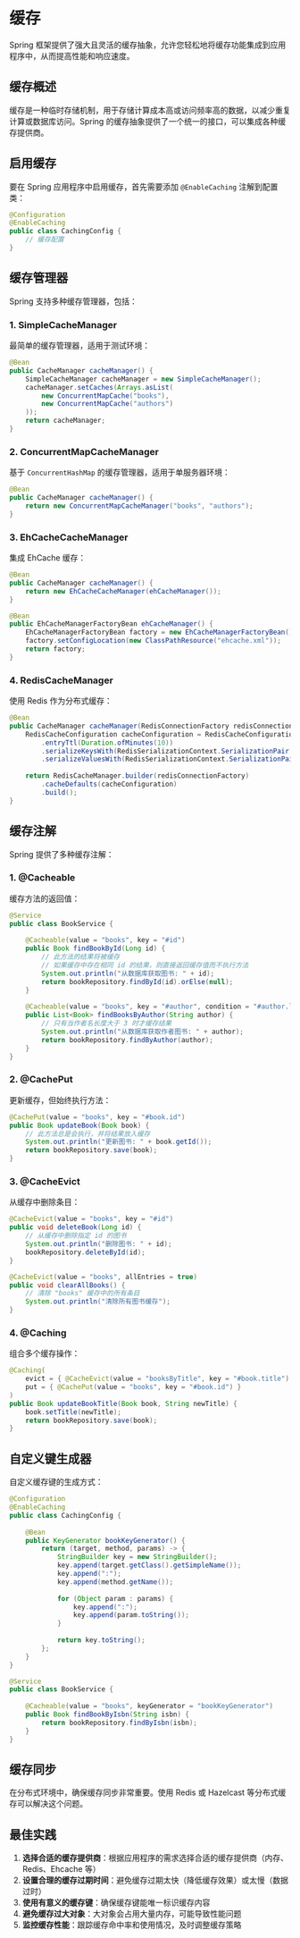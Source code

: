 # 缓存

Spring 框架提供了强大且灵活的缓存抽象，允许您轻松地将缓存功能集成到应用程序中，从而提高性能和响应速度。

## 缓存概述

缓存是一种临时存储机制，用于存储计算成本高或访问频率高的数据，以减少重复计算或数据库访问。Spring 的缓存抽象提供了一个统一的接口，可以集成各种缓存提供商。

## 启用缓存

要在 Spring 应用程序中启用缓存，首先需要添加 `@EnableCaching` 注解到配置类：

```java
@Configuration
@EnableCaching
public class CachingConfig {
    // 缓存配置
}
```

## 缓存管理器

Spring 支持多种缓存管理器，包括：

### 1. SimpleCacheManager

最简单的缓存管理器，适用于测试环境：

```java
@Bean
public CacheManager cacheManager() {
    SimpleCacheManager cacheManager = new SimpleCacheManager();
    cacheManager.setCaches(Arrays.asList(
        new ConcurrentMapCache("books"),
        new ConcurrentMapCache("authors")
    ));
    return cacheManager;
}
```

### 2. ConcurrentMapCacheManager

基于 `ConcurrentHashMap` 的缓存管理器，适用于单服务器环境：

```java
@Bean
public CacheManager cacheManager() {
    return new ConcurrentMapCacheManager("books", "authors");
}
```

### 3. EhCacheCacheManager

集成 EhCache 缓存：

```java
@Bean
public CacheManager cacheManager() {
    return new EhCacheCacheManager(ehCacheManager());
}

@Bean
public EhCacheManagerFactoryBean ehCacheManager() {
    EhCacheManagerFactoryBean factory = new EhCacheManagerFactoryBean();
    factory.setConfigLocation(new ClassPathResource("ehcache.xml"));
    return factory;
}
```

### 4. RedisCacheManager

使用 Redis 作为分布式缓存：

```java
@Bean
public CacheManager cacheManager(RedisConnectionFactory redisConnectionFactory) {
    RedisCacheConfiguration cacheConfiguration = RedisCacheConfiguration.defaultCacheConfig()
        .entryTtl(Duration.ofMinutes(10))
        .serializeKeysWith(RedisSerializationContext.SerializationPair.fromSerializer(new StringRedisSerializer()))
        .serializeValuesWith(RedisSerializationContext.SerializationPair.fromSerializer(new GenericJackson2JsonRedisSerializer()));
    
    return RedisCacheManager.builder(redisConnectionFactory)
        .cacheDefaults(cacheConfiguration)
        .build();
}
```

## 缓存注解

Spring 提供了多种缓存注解：

### 1. @Cacheable

缓存方法的返回值：

```java
@Service
public class BookService {
    
    @Cacheable(value = "books", key = "#id")
    public Book findBookById(Long id) {
        // 此方法的结果将被缓存
        // 如果缓存中存在相同 id 的结果，则直接返回缓存值而不执行方法
        System.out.println("从数据库获取图书: " + id);
        return bookRepository.findById(id).orElse(null);
    }
    
    @Cacheable(value = "books", key = "#author", condition = "#author.length() > 3")
    public List<Book> findBooksByAuthor(String author) {
        // 只有当作者名长度大于 3 时才缓存结果
        System.out.println("从数据库获取作者图书: " + author);
        return bookRepository.findByAuthor(author);
    }
}
```

### 2. @CachePut

更新缓存，但始终执行方法：

```java
@CachePut(value = "books", key = "#book.id")
public Book updateBook(Book book) {
    // 此方法总是会执行，并将结果放入缓存
    System.out.println("更新图书: " + book.getId());
    return bookRepository.save(book);
}
```

### 3. @CacheEvict

从缓存中删除条目：

```java
@CacheEvict(value = "books", key = "#id")
public void deleteBook(Long id) {
    // 从缓存中删除指定 id 的图书
    System.out.println("删除图书: " + id);
    bookRepository.deleteById(id);
}

@CacheEvict(value = "books", allEntries = true)
public void clearAllBooks() {
    // 清除 "books" 缓存中的所有条目
    System.out.println("清除所有图书缓存");
}
```

### 4. @Caching

组合多个缓存操作：

```java
@Caching(
    evict = { @CacheEvict(value = "booksByTitle", key = "#book.title") },
    put = { @CachePut(value = "books", key = "#book.id") }
)
public Book updateBookTitle(Book book, String newTitle) {
    book.setTitle(newTitle);
    return bookRepository.save(book);
}
```

## 自定义键生成器

自定义缓存键的生成方式：

```java
@Configuration
@EnableCaching
public class CachingConfig {
    
    @Bean
    public KeyGenerator bookKeyGenerator() {
        return (target, method, params) -> {
            StringBuilder key = new StringBuilder();
            key.append(target.getClass().getSimpleName());
            key.append(":");
            key.append(method.getName());
            
            for (Object param : params) {
                key.append(":");
                key.append(param.toString());
            }
            
            return key.toString();
        };
    }
}

@Service
public class BookService {
    
    @Cacheable(value = "books", keyGenerator = "bookKeyGenerator")
    public Book findBookByIsbn(String isbn) {
        return bookRepository.findByIsbn(isbn);
    }
}
```

## 缓存同步

在分布式环境中，确保缓存同步非常重要。使用 Redis 或 Hazelcast 等分布式缓存可以解决这个问题。

## 最佳实践

1. **选择合适的缓存提供商**：根据应用程序的需求选择合适的缓存提供商（内存、Redis、Ehcache 等）
2. **设置合理的缓存过期时间**：避免缓存过期太快（降低缓存效果）或太慢（数据过时）
3. **使用有意义的缓存键**：确保缓存键能唯一标识缓存内容
4. **避免缓存过大对象**：大对象会占用大量内存，可能导致性能问题
5. **监控缓存性能**：跟踪缓存命中率和使用情况，及时调整缓存策略 